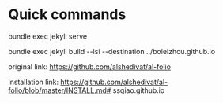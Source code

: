 # Quick commands

bundle exec jekyll serve

bundle exec jekyll build --lsi --destination ../boleizhou.github.io

original link: https://github.com/alshedivat/al-folio

installation link: https://github.com/alshedivat/al-folio/blob/master/INSTALL.md# ssqiao.github.io
